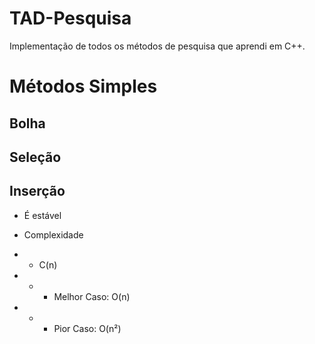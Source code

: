 # TAD-Pesquisa
Implementação de todos os métodos de pesquisa que aprendi em C++.

# Métodos Simples
## Bolha
## Seleção
## Inserção
* É estável
* Complexidade
    
* * C(n)

* * * Melhor Caso: O(n)
* * * Pior Caso: O(n²)
